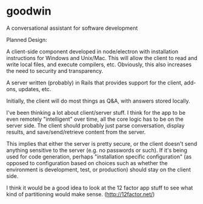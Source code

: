 # goodwin
A conversational assistant for software development

Planned Design:

A client-side component developed in node/electron with installation instructions for 
Windows and Unix/Mac. This will allow the client to read and write local files, and 
execute compilers, etc. Obviously, this also increases the need to security and transparency.

A server written (probably) in Rails that provides support for the client,
add-ons, updates, etc.

Initially, the client will do most things as Q&A, with answers stored locally.

I've been thinking a lot about client/server stuff. I think for the app to
be even remotely "intelligent" over time, all the core logic has to be on the
server side. The client should probably just parse conversation, display results,
and save/send/retrieve content from the server.

This implies that either the server is pretty secure, or the client doesn't
send anything sensitive to the server (e.g. no passwords or such). If it's being
used for code generation, perhaps "installation specific configuration" (as
opposed to configuration based on choices such as whether the environment is
development, test, or production) should stay on the client side.

I think it would be a good idea to look at the 12 factor app stuff to see
what kind of partitioning would make sense. (http://12factor.net/)

